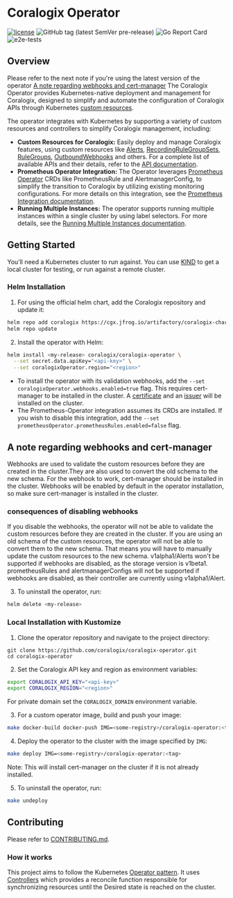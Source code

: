 # Coralogix Operator
[![license](https://img.shields.io/github/license/coralogix/coralogix-operator.svg)](https://raw.githubusercontent.com/coralogix/coralogix-operator/master/LICENSE)
![GitHub tag (latest SemVer pre-release)](https://img.shields.io/github/v/tag/coralogix/coralogix-operator.svg?include_prereleases&style=plastic)
![Go Report Card](https://goreportcard.com/badge/github.com/coralogix/coralogix-operator)
![e2e-tests](https://github.com/coralogix/coralogix-operator/actions/workflows/e2e-tests.yaml/badge.svg?style=plastic)

## Overview
Please refer to the next note if you're using the latest version of the operator [A note regarding webhooks and cert-manager](README.md#a-note-regarding-webhooks-and-cert-manager)
The Coralogix Operator provides Kubernetes-native deployment and management for Coralogix, 
designed to simplify and automate the configuration of Coralogix APIs through Kubernetes [custom resources](https://kubernetes.io/docs/concepts/extend-kubernetes/api-extension/custom-resources/).

The operator integrates with Kubernetes by supporting a variety of custom resources and controllers to simplify Coralogix management, including:
- **Custom Resources for Coralogix:** Easily deploy and manage Coralogix features, using custom resources like
[Alerts](https://github.com/coralogix/coralogix-operator/tree/master/config/samples/alerts), 
[RecordingRuleGroupSets](https://github.com/coralogix/coralogix-operator/tree/master/config/samples/recordingrulegroupset),
[RuleGroups](https://github.com/coralogix/coralogix-operator/tree/master/config/samples/rulegroups), [OutboundWebhooks](https://github.com/coralogix/coralogix-operator/tree/master/config/samples/outboundwebhooks) and others.
For a complete list of available APIs and their details, refer to the [API documentation](https://github.com/coralogix/coralogix-operator/tree/master/docs/api.md).
- **Prometheus Operator Integration:** The Operator leverages [Prometheus Operator](https://prometheus-operator.dev/) CRDs like PrometheusRule and AlertmanagerConfig,
to simplify the transition to Coralogix by utilizing existing monitoring configurations.
For more details on this integration, see the [Prometheus Integration documentation](https://github.com/coralogix/coralogix-operator/tree/master/docs/prometheus-integration.md).
- **Running Multiple Instances:** The operator supports running multiple instances within a single cluster by using label selectors.
For more details, see the [Running Multiple Instances documentation](https://github.com/coralogix/coralogix-operator/tree/master/docs/multi-instance-operator.md).


## Getting Started
You’ll need a Kubernetes cluster to run against. You can use [KIND](https://sigs.k8s.io/kind) to get a local cluster for testing, or run against a remote cluster.

### Helm Installation
1. For using the official helm chart, add the Coralogix repository and update it:
```sh
helm repo add coralogix https://cgx.jfrog.io/artifactory/coralogix-charts-virtual
helm repo update
```

2. Install the operator with Helm:
```sh
helm install <my-release> coralogix/coralogix-operator \
  --set secret.data.apiKey="<api-key>" \
  --set coralogixOperator.region="<region>"
```
 - To install the operator with its validation webhooks, add the `--set coralogixOperator.webhooks.enabled=true` flag. 
This requires cert-manager to be installed in the cluster. 
A [certificate](./charts/coralogix-operator/templates/certificate.yaml) and an [issuer](./charts/coralogix-operator/templates/issuer.yaml) will be installed on the cluster.
 - The Prometheus-Operator integration assumes its CRDs are installed. If you wish to disable this integration, add the `--set prometheusOperator.prometheusRules.enabled=false` flag.

## **A note regarding webhooks and cert-manager**
Webhooks are used to validate the custom resources before they are created in the cluster.They are also used to convert the old schema to the new schema.
For the webhook to work, cert-manager should be installed in the cluster.
Webhooks will be enabled by default in the operator installation, so make sure cert-manager is installed in the cluster.

### consequences of disabling webhooks
If you disable the webhooks, the operator will not be able to validate the custom resources before they are created in the cluster.
If you are using an old schema of the custom resources, the operator will not be able to convert them to the new schema.
That means you will have to manually update the custom resources to the new schema.
v1alpha1/Alerts won't be supported if webhooks are disabled, as the storage version is v1beta1.
prometheusRules and alertmanagerConfigs will not be supported if webhooks are disabled, as their controller are currently using v1alpha1/Alert.

3. To uninstall the operator, run:
```sh
helm delete <my-release>
```
 
### Local Installation with Kustomize
1. Clone the operator repository and navigate to the project directory:
```
git clone https://github.com/coralogix/coralogix-operator.git 
cd coralogix-operator
```

2. Set the Coralogix API key and region as environment variables:
```sh
export CORALOGIX_API_KEY="<api-key>"
export CORALOGIX_REGION="<region>"
```
For private domain set the `CORALOGIX_DOMAIN` environment variable.

3. For a custom operator image, build and push your image:
```sh
make docker-build docker-push IMG=<some-registry>/coralogix-operator:<tag> 
```

4. Deploy the operator to the cluster with the image specified by `IMG`:
```sh
make deploy IMG=<some-registry>/coralogix-operator:<tag> 
```
Note: This will install cert-manager on the cluster if it is not already installed.

5. To uninstall the operator, run:
```sh
make undeploy
```

## Contributing
Please refer to [CONTRIBUTING.md](CONTRIBUTING.md).

### How it works
This project aims to follow the Kubernetes [Operator pattern](https://kubernetes.io/docs/concepts/extend-kubernetes/operator/).
It uses [Controllers](https://kubernetes.io/docs/concepts/architecture/controller/) 
which provides a reconcile function responsible for synchronizing resources until the Desired state is reached on the cluster.